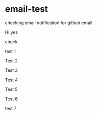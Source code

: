 # email-test
checking email notification for github email.

Hi yes


check 




test 1

Test 2

Test 3

Test 4

Test 5

Test 6

test 7
